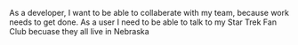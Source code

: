 As a developer, I want to be able to collaberate with my team, because work needs to get done.
As a user I need to be able to talk to my Star Trek Fan Club becuase they all live in Nebraska
